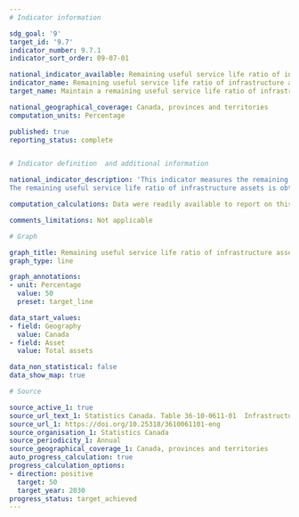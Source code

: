 ```yaml
---
# Indicator information

sdg_goal: '9'
target_id: '9.7'
indicator_number: 9.7.1
indicator_sort_order: 09-07-01

national_indicator_available: Remaining useful service life ratio of infrastructure assets
indicator_name: Remaining useful service life ratio of infrastructure assets
target_name: Maintain a remaining useful service life ratio of infrastructure assets greater than 50%

national_geographical_coverage: Canada, provinces and territories
computation_units: Percentage

published: true
reporting_status: complete


# Indicator definition  and additional information

national_indicator_description: 'This indicator measures the remaining useful service life ratio of infrastructure assets. This ratio indicates the percentage of the infrastructure asset class that remains and can enable analysis of where investment is most required. The higher the ratio, the more useful life remains. <br><br>
The remaining useful service life ratio of infrastructure assets is obtained as follows: the remaining useful life, which is the difference between the average age of the investment spending and their expected service life, is divided by the expected service life. For example, if the average age of investment in highways is 6 years and the expected service life is 30 years, the ratio is (30 − 6) ÷ 30 = 80%.'

computation_calculations: Data were readily available to report on this indicator. Please refer to the sources to access additional information on the metadata or source.

comments_limitations: Not applicable

# Graph

graph_title: Remaining useful service life ratio of infrastructure assets
graph_type: line

graph_annotations:
- unit: Percentage
  value: 50
  preset: target_line

data_start_values:
- field: Geography
  value: Canada
- field: Asset
  value: Total assets

data_non_statistical: false
data_show_map: true

# Source

source_active_1: true
source_url_text_1: Statistics Canada. Table 36-10-0611-01  Infrastructure Economic Accounts, average age and remaining useful service life ratio by asset and asset function
source_url_1: https://doi.org/10.25318/3610061101-eng
source_organisation_1: Statistics Canada
source_periodicity_1: Annual
source_geographical_coverage_1: Canada, provinces and territories
auto_progress_calculation: true
progress_calculation_options:
- direction: positive
  target: 50
  target_year: 2030
progress_status: target_achieved
---
```

